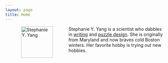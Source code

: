 ```yaml
---
layout: page
title: Home
---
```


<img src="/assets/img/avatar.png" alt="Stephanie Y. Yang" style="width:100px;" align="left" hspace="50"/> Stephanie Y. Yang is a scientist who dabbles in [writing](writing.md) and [puzzle design](https://www.stephanieyangwrites.wordpress.com/). She is originally from Maryland and now braves cold Boston winters. Her favorite hobby is trying out new hobbies.
